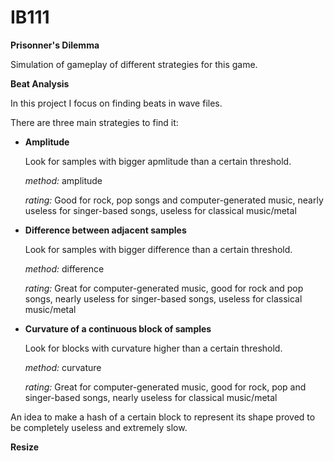 # IB111

<b>Prisonner's Dilemma</b>

Simulation of gameplay of different strategies for this game. 

<b>Beat Analysis</b>

In this project I focus on finding beats in wave files. 

There are three main strategies to find it:
<ul>
<li> 
<b>
Amplitude 
</b> 
<p>
Look for samples with bigger apmlitude than a certain threshold.
</p>
<p>
<i>method:</i> amplitude 
</p>
<p>
<i>rating:</i> Good for rock, pop songs and computer-generated music, nearly useless for singer-based songs, useless for classical music/metal 
</p>
</li>

<li> 
<b>
Difference between adjacent samples
</b>
<p>
Look for samples with bigger difference than a certain threshold.
</p>
<p>
<i>method:</i> difference 
</p>
<p>
<i>rating:</i> Great for computer-generated music, good for rock and pop songs, nearly useless for singer-based songs, useless for classical music/metal 
</p>
</li>

<li> 
<b>
Curvature of a continuous block of samples 
</b>
<p>
Look for blocks with curvature higher than a certain threshold.
</p>
<p>
<i>method:</i> curvature 
</p>
<p>
<i>rating:</i> Great for computer-generated music, good for rock, pop and singer-based songs, nearly useless for classical music/metal 
</p>
</li>
</ul>

<p> An idea to make a hash of a certain block to represent its shape proved to be completely useless and extremely slow.</p>

<b>Resize</b>



